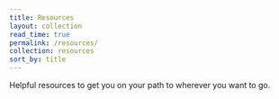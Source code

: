 ```yaml
---
title: Resources
layout: collection
read_time: true
permalink: /resources/
collection: resources
sort_by: title
---
```


Helpful resources to get you on your path to wherever you want to go.

